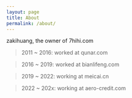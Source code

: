 ```yaml
---
layout: page
title: About
permalink: /about/
---
```


zakihuang, the owner of 7hihi.com

> 2011 ~ 2016: worked at qunar.com

> 2016 ~ 2019: worked at bianlifeng.com

> 2019 ~ 2022: working at meicai.cn

> 2022 ~ 202x: working at aero-credit.com